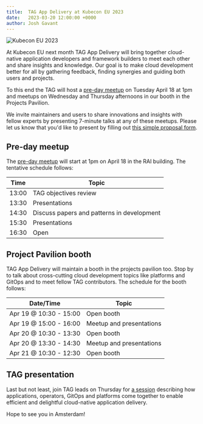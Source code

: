 ```yaml
---
title:  TAG App Delivery at Kubecon EU 2023
date:   2023-03-20 12:00:00 +0000
author: Josh Gavant
---
```


![Kubecon EU 2023](/images/kubecon-eu-2023.jpg)

At Kubecon EU next month TAG App Delivery will bring together cloud-native
application developers and framework builders to meet each other and share
insights and knowledge. Our goal is to make cloud development better for all by
gathering feedback, finding synergies and guiding both users and projects.

To this end the TAG will host a [pre-day meetup](https://kccnceu2023.sched.com/event/1JWPr/tag-app-delivery-project-meeting)
on Tuesday April 18 at 1pm and meetups on Wednesday and Thursday afternoons in
our booth in the Projects Pavilion.

We invite maintainers and users to share innovations and insights with fellow
experts by presenting 7-minute talks at any of these meetups. Please let us know
that you'd like to present by filling out [this simple proposal form](https://forms.gle/MpgyCcGpygr8zQC66).

## Pre-day meetup

The [pre-day meetup](https://kccnceu2023.sched.com/event/1JWPr/tag-app-delivery-project-meeting)
will start at 1pm on April 18 in the RAI building. The tentative schedule
follows:

Time   | Topic
-------|-------
13:00  | TAG objectives review
13:30  | Presentations
14:30  | Discuss papers and patterns in development
15:30  | Presentations
16:30  | Open

## Project Pavilion booth

TAG App Delivery will maintain a booth in the projects pavilion too. Stop by to
talk about cross-cutting cloud development topics like platforms and GitOps and
to meet fellow TAG contributors. The schedule for the booth follows:

Date/Time       | Topic
----------------|------
Apr 19 @ 10:30 - 15:00 | Open booth
Apr 19 @ 15:00 - 16:00 | Meetup and presentations
Apr 20 @ 10:30 - 13:30 | Open booth
Apr 20 @ 13:30 - 14:30 | Meetup and presentations
Apr 21 @ 10:30 - 12:30 | Open booth

## TAG presentation

Last but not least, join TAG leads on Thursday for
[a session](https://kccnceu2023.sched.com/event/e52f9dc38bcbb6504e65d0e6c66170b3/)
describing how applications, operators, GitOps and platforms come together to
enable efficient and delightful cloud-native application delivery.

Hope to see you in Amsterdam!
